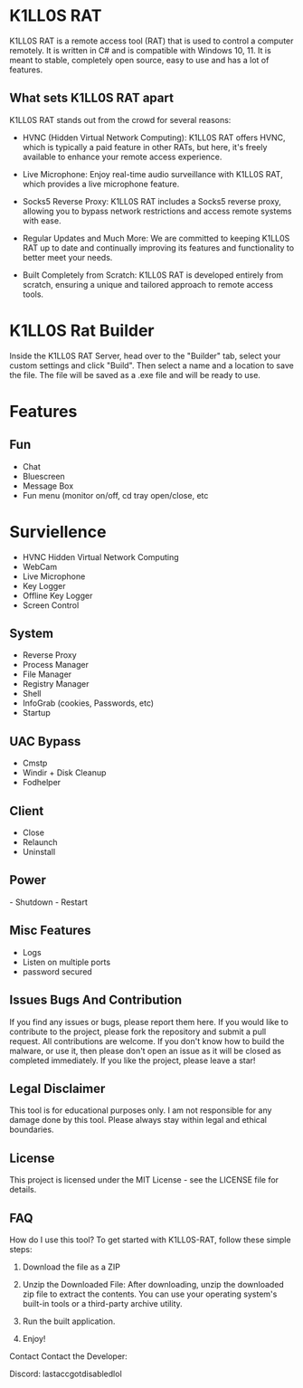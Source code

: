 <h1>K1LL0S RAT</h1>
K1LL0S RAT is a remote access tool (RAT) that is used to control a computer remotely. It is written in C# and is compatible with Windows 10, 11. It is meant to stable, completely open source, easy to use and has a lot of features.

<h2>What sets K1LL0S RAT apart</h2>
K1LL0S RAT stands out from the crowd for several reasons:	

-	HVNC (Hidden Virtual Network Computing): K1LL0S RAT offers HVNC, which is typically a paid feature in other RATs, but here, it's freely available to enhance your remote access experience.

-	Live Microphone: Enjoy real-time audio surveillance with K1LL0S RAT, which provides a live microphone feature.

-	Socks5 Reverse Proxy: K1LL0S RAT includes a Socks5 reverse proxy, allowing you to bypass network restrictions and access remote systems with ease.

-	Regular Updates and Much More: We are committed to keeping K1LL0S RAT up to date and continually improving its features and functionality to better meet your needs.

-	Built Completely from Scratch: K1LL0S RAT is developed entirely from scratch, ensuring a unique and tailored approach to remote access tools.

<h1>K1LL0S Rat Builder</h1>
Inside the K1LL0S RAT Server, head over to the "Builder" tab, select your custom settings and click "Build". Then select a name and a location to save the file. The file will be saved as a .exe file and will be ready to use.

<H1>Features</H1>


<h2>Fun</h2>

-	Chat
-	Bluescreen
-	Message Box
-	Fun menu
(monitor on/off, cd tray open/close, etc

<h1>Surviellence</h1>

-	HVNC Hidden Virtual Network Computing              
-	WebCam
-	Live Microphone
-	Key Logger
-	Offline Key Logger
-	Screen Control

<h2>System</h2>

-	Reverse Proxy
-	Process Manager
-	File Manager
-	Registry Manager
-	Shell
-	InfoGrab (cookies, Passwords, etc)
-	Startup

  <h2>UAC Bypass</h2>
	
-	Cmstp
-	Windir + Disk Cleanup
-	Fodhelper

  <h2>Client</h2>
	
-	Close
-	Relaunch
-	Uninstall
  
<h2>Power</h2>
-	Shutdown
-	Restart

<h2> Misc Features </h2>

- Logs
-	Listen on multiple ports
-	password secured

<h2>Issues Bugs And Contribution</h2>
	
If you find any issues or bugs, please report them here. If you would like to contribute to the project, please fork the repository and submit a pull request. All contributions are welcome. If you don't know how to build the malware, or use it, then please don't open an issue as it will be closed as completed immediately. If you like the project, please leave a star!

<h2>Legal Disclaimer</h2>

This tool is for educational purposes only. I am not responsible for any damage done by this tool. Please always stay within legal and ethical boundaries.

<h2>License</h2>

This project is licensed under the MIT License - see the LICENSE file for details.

<h2>FAQ</h2
				 
How do I use this tool?
To get started with K1LL0S-RAT, follow these simple steps:

1. Download the file as a ZIP

2. Unzip the Downloaded File: After downloading, unzip the downloaded zip file to extract the contents. You can use your operating system's built-in tools or a third-party archive utility.

3. Run the built application.

4. Enjoy!

Contact
Contact the Developer:

Discord: lastaccgotdisabledlol
  
